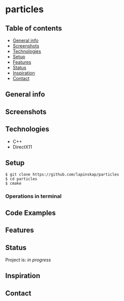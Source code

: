 # particles

>  

## Table of contents
* [General info](#general-info)
* [Screenshots](#screenshots)
* [Technologies](#technologies)
* [Setup](#setup)
* [Features](#features)
* [Status](#status)
* [Inspiration](#inspiration)
* [Contact](#contact)

## General info


## Screenshots

## Technologies
* C++
* DirectX11

## Setup

 ```
 $ git clone https://github.com/lapinskap/particles
 $ cd particles
 $ cmake

 ```
 ### Operations in terminal


## Code Examples

## Features

## Status
Project is: _in progress_

## Inspiration

## Contact
